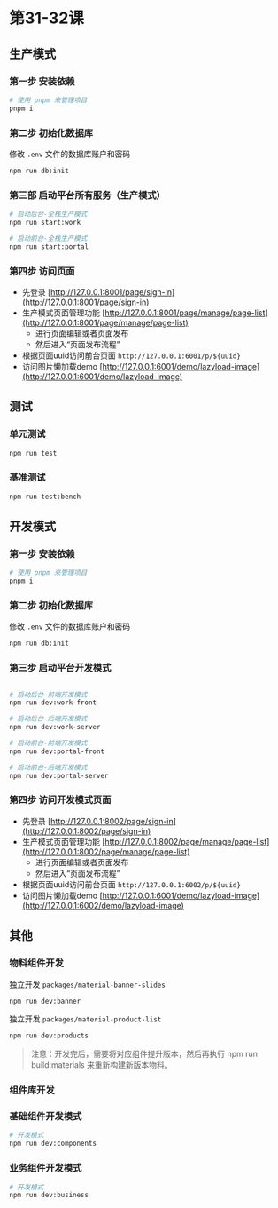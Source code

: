 # 第31-32课

## 生产模式

### 第一步 安装依赖

```sh
# 使用 pnpm 来管理项目
pnpm i
```

### 第二步 初始化数据库

修改 `.env` 文件的数据库账户和密码

```sh
npm run db:init
```


### 第三部 启动平台所有服务（生产模式）

```sh
# 启动后台-全栈生产模式
npm run start:work
```
```sh
# 启动前台-全栈生产模式
npm run start:portal
```


### 第四步 访问页面

- 先登录 [http://127.0.0.1:8001/page/sign-in](http://127.0.0.1:8001/page/sign-in)
- 生产模式页面管理功能 [http://127.0.0.1:8001/page/manage/page-list](http://127.0.0.1:8001/page/manage/page-list)
  - 进行页面编辑或者页面发布
  - 然后进入“页面发布流程”
- 根据页面uuid访问前台页面  `http://127.0.0.1:6001/p/${uuid}`
- 访问图片懒加载demo  [http://127.0.0.1:6001/demo/lazyload-image](http://127.0.0.1:6001/demo/lazyload-image)


## 测试

### 单元测试

```sh
npm run test
```

### 基准测试

```sh
npm run test:bench
```

## 开发模式

### 第一步 安装依赖

```sh
# 使用 pnpm 来管理项目
pnpm i
```


### 第二步 初始化数据库

修改 `.env` 文件的数据库账户和密码

```sh
npm run db:init
```

### 第三步 启动平台开发模式


```sh

# 启动后台-前端开发模式
npm run dev:work-front

# 启动后台-后端开发模式
npm run dev:work-server

# 启动前台-前端开发模式
npm run dev:portal-front

# 启动前台-后端开发模式
npm run dev:portal-server

```


### 第四步 访问开发模式页面

- 先登录 [http://127.0.0.1:8002/page/sign-in](http://127.0.0.1:8002/page/sign-in)
- 生产模式页面管理功能 [http://127.0.0.1:8002/page/manage/page-list](http://127.0.0.1:8002/page/manage/page-list)
  - 进行页面编辑或者页面发布
  - 然后进入“页面发布流程”
- 根据页面uuid访问前台页面  `http://127.0.0.1:6002/p/${uuid}`
- 访问图片懒加载demo  [http://127.0.0.1:6001/demo/lazyload-image](http://127.0.0.1:6002/demo/lazyload-image)


## 其他

### 物料组件开发


独立开发 `packages/material-banner-slides`

```sh
npm run dev:banner
```


独立开发 `packages/material-product-list`
```sh
npm run dev:products
```

> 注意：开发完后，需要将对应组件提升版本，然后再执行 npm run build:materials 来重新构建新版本物料。


### 组件库开发

### 基础组件开发模式

```sh
# 开发模式
npm run dev:components
```

### 业务组件开发模式

```sh
# 开发模式
npm run dev:business
```


 